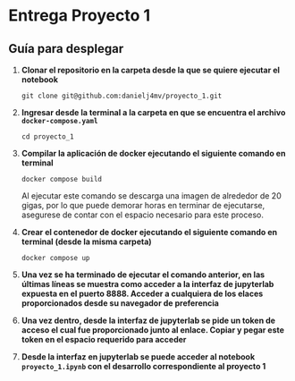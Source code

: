 # Entrega Proyecto 1
## Guía para desplegar 
1. **Clonar el repositorio en la carpeta desde la que se quiere ejecutar el notebook**
   ```console
   git clone git@github.com:danielj4mv/proyecto_1.git
   ```
2. **Ingresar desde la terminal a la carpeta en que se encuentra el archivo `docker-compose.yaml`**
   ```docker
   cd proyecto_1
   ```
3. **Compilar la aplicación de docker ejecutando el siguiente comando en terminal**

   ```docker
   docker compose build
   ```
   Al ejecutar este comando se descarga una imagen de alrededor de 20 gigas, por lo que puede demorar horas en terminar de ejecutarse, asegurese de contar con el espacio necesario para este proceso.
   
5. **Crear el contenedor de docker ejecutando el siguiente comando en terminal (desde la misma  carpeta)**
   ```docker
   docker compose up
   ```
6. **Una vez se ha terminado de ejecutar el comando anterior, en las últimas líneas se muestra como acceder a la interfaz de jupyterlab expuesta en el puerto 8888. Acceder a cualquiera de los elaces proporcionados desde su navegador de preferencia**
7. **Una vez dentro, desde la interfaz de jupyterlab se pide un token de acceso el cual fue proporcionado junto al enlace. Copiar y pegar este token en el espacio requerido para acceder**
8. **Desde la interfaz en jupyterlab se puede acceder al notebook `proyecto_1.ipynb` con el desarrollo correspondiente al proyecto 1**
